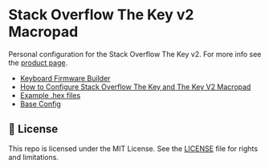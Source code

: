 # Stack Overflow The Key v2 Macropad

Personal configuration for the Stack Overflow The Key v2. For more info see the
[product page](https://drop.com/buy/stack-overflow-the-key-v2-macropad?searchId=fad089cccde645ecc3a38fd73597dad8).

- [Keyboard Firmware Builder](https://kbfirmware.com/)
- [How to Configure Stack Overflow The Key and The Key V2 Macropad](https://drop.com/talk/93641/how-to-configure-stack-overflow-the-key-macropad)
- [Example .hex files](https://drop.com/talk/93641/how-to-configure-stack-overflow-the-key-macropad/2893405)
- [Base Config](https://docs.drop.com/thekey.json)

## 📄 License

This repo is licensed under the MIT License. See the [LICENSE](LICENSE.md) file
for rights and limitations.
